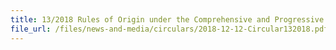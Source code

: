 ```yaml
---
title: 13/2018 Rules of Origin under the Comprehensive and Progressive Agreement for Trans-Pacific Partnership (CPTPP)
file_url: /files/news-and-media/circulars/2018-12-12-Circular132018.pdf
---
```

